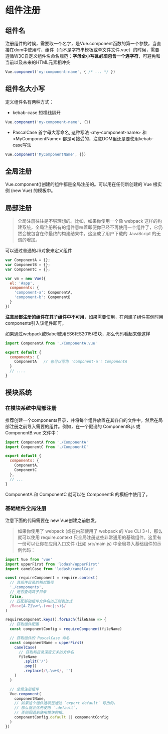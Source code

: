 # 组件注册

## 组件名
注册组件的时候，需要取一个名字，是Vue.component函数的第一个参数，当直接在dom中使用时，组件（而不是字符串模板或单文件文件.vue）的时候，需要遵循W3C自定义组件名命名规范：**字母全小写且必须包含一个连字符**，可避免和当前以及未来的HTML元素相冲突
```js
Vue.component('my-component-name', { /* ... */ })
```

## 组件名大小写
定义组件名有两种方式：
- kebab-case 短横线隔开
```js
Vue.component('my-component-name', {})
```
- PascalCase 首字母大写命名, 这种写法 \<my-component-name\> 和 \<MyComponentName\> 都是可接受的，注意DOM里还是要使用kebab-case写法
```js
Vue.component('MyComponentName', {})
```

## 全局注册
Vue.component()创建的组件都是全局注册的。可以用在任何新创建的 Vue 根实例 (new Vue) 的模板中。

## 局部注册
> 全局注册往往是不够理想的。比如，如果你使用一个像 webpack 这样的构建系统，全局注册所有的组件意味着即便你已经不再使用一个组件了，它仍然会被包含在你最终的构建结果中。这造成了用户下载的 JavaScript 的无谓的增加。

可以通过普通的JS对象来定义组件
```js
var ComponentA = {};
var ComponentB = {};
var ComponentC = {};

var vm = new Vue({
  el: '#app',
  components: {
    'component-a': ComponentA,
    'component-b': ComponentB
  }
})
```

**注意局部注册的组件在其子组件中不可用**，如果需要使用，在创建子组件实例时用components引入该组件即可。

如果通过webpack或Babel使用ES6(ES2015)模块，那么代码看起来像这样
```js
import ComponentA from './ComponentA.vue'

export default {
  components: {
    ComponentA   // 也可以写为 'component-a': ComponentA
  }
  // ....
}
```

## 模块系统
### 在模块系统中局部注册
推荐创建一个components目录，并将每个组件放置在其各自的文件中。然后在局部注册之前导入需要的组件。例如，在一个假设的 ComponentB.js 或 ComponentB.vue 文件中：
```js
import ComponentA from './ComponentA'
import ComponentC from './ComponentC'

export default {
  components: {
    ComponentA,
    ComponentC
  },
  // ...
}
```
ComponentA 和 ComponentC 就可以在 ComponentB 的模板中使用了。

### 基础组件全局注册
注意下面的代码需要在 new Vue创建之前触发。
> 如果你使用了 webpack (或在内部使用了 webpack 的 Vue CLI 3+)，那么就可以使用 require.context 只全局注册这些非常通用的基础组件。这里有一份可以让你在应用入口文件 (比如 src/main.js) 中全局导入基础组件的示例代码：
```js
import Vue from 'vue'
import upperFirst from 'lodash/upperFirst'
import camelCase from 'lodash/camelCase'

const requireComponent = require.context(
  // 其组件目录的相对路径
  './components',
  // 是否查询其子目录
  false,
  // 匹配基础组件文件名的正则表达式
  /Base[A-Z]\w+\.(vue|js)$/
)

requireComponent.keys().forEach(fileName => {
  // 获取组件配置
  const componentConfig = requireComponent(fileName)

  // 获取组件的 PascalCase 命名
  const componentName = upperFirst(
    camelCase(
      // 获取和目录深度无关的文件名
      fileName
        .split('/')
        .pop()
        .replace(/\.\w+$/, '')
    )
  )

  // 全局注册组件
  Vue.component(
    componentName,
    // 如果这个组件选项是通过 `export default` 导出的，
    // 那么就会优先使用 `.default`，
    // 否则回退到使用模块的根。
    componentConfig.default || componentConfig
  )
})
```